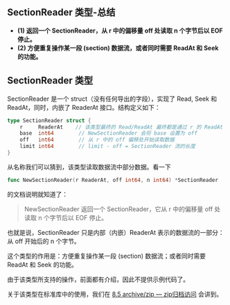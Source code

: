 ## SectionReader 类型-总结

- **(1) 返回一个 SectionReader，从 r 中的偏移量 off 处读取 n 个字节后以 EOF 停止。**
- **(2) 方便重复操作某一段 (section) 数据流，或者同时需要 ReadAt 和 Seek 的功能。**

## SectionReader 类型

SectionReader 是一个 struct（没有任何导出的字段），实现了 Read, Seek 和 ReadAt，同时，内嵌了 ReaderAt 接口。结构定义如下：

```go
type SectionReader struct {
    r     ReaderAt    // 该类型最终的 Read/ReadAt 最终都是通过 r 的 ReadAt 实现
    base  int64        // NewSectionReader 会将 base 设置为 off
    off   int64        // 从 r 中的 off 偏移处开始读取数据
    limit int64        // limit - off = SectionReader 流的长度
}
```

从名称我们可以猜到，该类型读取数据流中部分数据。看一下

```go
func NewSectionReader(r ReaderAt, off int64, n int64) *SectionReader
```

的文档说明就知道了：

> NewSectionReader 返回一个 SectionReader，它从 r 中的偏移量 off 处读取 n 个字节后以 EOF 停止。

也就是说，SectionReader 只是内部（内嵌）ReaderAt 表示的数据流的一部分：从 off 开始后的 n 个字节。

这个类型的作用是：方便重复操作某一段 (section) 数据流；或者同时需要 ReadAt 和 Seek 的功能。

由于该类型所支持的操作，前面都有介绍，因此不提供示例代码了。

关于该类型在标准库中的使用，我们在 [8.5 archive/zip — zip归档访问]() 会讲到。
